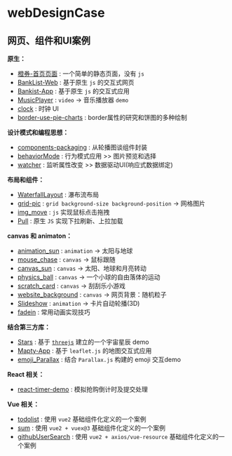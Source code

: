 # webDesignCase

网页、组件和UI案例
---

**原生：**

- [橙券-首页页面](https://github.com/Jinx-FX/webDesignCase/tree/main/cq) : 一个简单的静态页面，没有 `js`
- [BankList-Web](https://github.com/Jinx-FX/webDesignCase/tree/main/Bankist-Web) : 基于原生 `js` 的交互式网页
- [Bankist-App](https://github.com/Jinx-FX/webDesignCase/tree/main/Bankist-App) : 基于原生 `js` 的交互式应用
- [MusicPlayer](https://github.com/Jinx-FX/webDesignCase/tree/main/MusicPlayer) : `video` -> 音乐播放器 `demo`
- [clock](https://github.com/Jinx-FX/webDesignCase/tree/main/clock) : 时钟 UI
- [border-use-pie-charts](https://github.com/Jinx-FX/webDesignCase/tree/main/border-use-pie-charts) : border属性的研究和饼图的多种绘制


**设计模式和编程思想：**

- [components-packaging](https://github.com/Jinx-FX/webDesignCase/tree/main/components-packaging) : 从轮播图谈组件封装
- [behaviorMode](https://github.com/Jinx-FX/webDesignCase/tree/main/behaviorMode) : 行为模式应用 >> 图片预览和选择
- [watcher](https://github.com/Jinx-FX/webDesignCase/tree/main/watcher) : 监听属性改变 >> 数据驱动UI(响应式数据绑定)


**布局和组件：**

- [WaterfallLayout](https://github.com/Jinx-FX/webDesignCase/tree/main/WaterfallLayout) : 瀑布流布局
- [grid-pic](https://github.com/Jinx-FX/webDesignCase/tree/main/grid-pic) : `grid background-size background-position` -> 网格图片
- [img_move](https://github.com/Jinx-FX/webDesignCase/tree/main/img_move) : `js` 实现鼠标点击拖拽 
- [Pull](https://github.com/Jinx-FX/webDesignCase/tree/main/Pull) : 原生 `JS` 实现下拉刷新、上拉加载

**canvas 和 animaton：**

- [animation_sun](https://github.com/Jinx-FX/webDesignCase/tree/main/animation_sun) : `animation` -> 太阳与地球
- [mouse_chase](https://github.com/Jinx-FX/webDesignCase/tree/main/mouse_chase) : `canvas` -> 鼠标跟随
- [canvas_sun](https://github.com/Jinx-FX/webDesignCase/tree/main/canvas_sun) : `canvas` -> 太阳、地球和月亮转动
- [physics_ball](https://github.com/Jinx-FX/webDesignCase/tree/main/physics_ball) : `canvas` -> 一个小球的自由落体的运动
- [scratch_card](https://github.com/Jinx-FX/webDesignCase/tree/main/scratch_card) : `canvas` -> 刮刮乐小游戏
- [website_background](https://github.com/Jinx-FX/webDesignCase/tree/main/website_background) : `canvas` -> 网页背景：随机粒子
- [Slideshow](https://github.com/Jinx-FX/webDesignCase/tree/main/Slideshow) : `animation` -> 卡片自动轮播(3D)
- [fadein](https://github.com/Jinx-FX/webDesignCase/tree/main/fadein) : 常用动画实现技巧

**结合第三方库：**

- [Stars](https://github.com/Jinx-FX/webDesignCase/tree/main/Stars) : 基于 [`threejs`](https://github.com/mrdoob/three.js) 建立的一个宇宙星辰 demo
- [Mapty-App](https://github.com/Jinx-FX/webDesignCase/tree/main/Mapty-App) : 基于 `leaflet.js` 的地图交互式应用
- [emoji_Parallax](https://github.com/Jinx-FX/webDesignCase/tree/main/emoji_Parallax) : 结合 `Parallax.js` 构建的 emoji 交互demo

**React 相关：**

- [react-timer-demo](https://github.com/Jinx-FX/webDesignCase/tree/main/react-timer-demo) : 模拟抢购倒计时及提交处理

**Vue 相关：**

- [todolist](https://github.com/Jinx-FX/webDesignCase/tree/main/todolist) : 使用 `vue2` 基础组件化定义的一个案例
- [sum](https://github.com/Jinx-FX/webDesignCase/tree/main/sum) : 使用 `vue2 + vuex@3` 基础组件化定义的一个案例
- [githubUserSearch](https://github.com/Jinx-FX/webDesignCase/tree/main/github-user-search) : 使用 `vue2 + axios/vue-resource` 基础组件化定义的一个案例 
